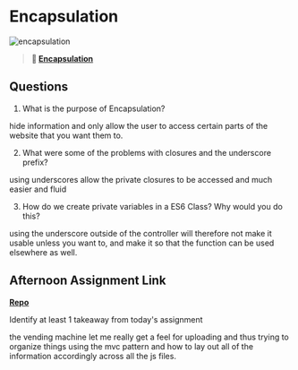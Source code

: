 # Encapsulation

![encapsulation](https://bcw.blob.core.windows.net/public/img/journals/5838157482080222)

> **📖 [Encapsulation](https://codeworksacademy.com/fs-student-guide/resources/wk3/02-Encapsulation)**

## Questions

1. What is the purpose of Encapsulation?

hide information and only allow the user to access certain parts of the website that you want them to.

2. What were some of the problems with closures and the underscore prefix?

using underscores allow the private closures to be accessed and much easier and fluid

3. How do we create private variables in a ES6 Class? Why would you do this?

using the underscore outside of the controller will therefore not make it usable unless you want to, and make it so that the function can be used elsewhere as well.

## Afternoon Assignment Link

**[Repo](https://github.com/JonathonMcNamara/VendingMachine)**

Identify at least 1 takeaway from today's assignment

the vending machine let me really get a feel for uploading and thus trying to organize things using the mvc pattern and how to lay out all of the information accordingly across all the js files.